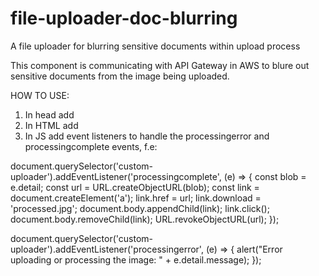 # file-uploader-doc-blurring
A file uploader for blurring sensitive documents within upload process

This component is communicating with API Gateway in AWS to blure out sensitive documents from the image being uploaded.

HOW TO USE:
1. In head add <script type="module" src="https://cdn.jsdelivr.net/gh/MariDreamer/file-uploader-doc-blurring@main/custom-uploader.js"></script>
2. In HTML add <custom-uploader></custom-uploader>
3. In JS add event listeners to handle the processingerror and processingcomplete events, f.e:
 
 document.querySelector('custom-uploader').addEventListener('processingcomplete', (e) => {
    const blob = e.detail;
    const url = URL.createObjectURL(blob);
    const link = document.createElement('a');
    link.href = url;
    link.download = 'processed.jpg';
    document.body.appendChild(link);
    link.click();
    document.body.removeChild(link);
    URL.revokeObjectURL(url);
  });

  document.querySelector('custom-uploader').addEventListener('processingerror', (e) => {
    alert("Error uploading or processing the image: " + e.detail.message);
  });
